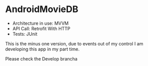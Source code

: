 # AndroidMovieDB


- Architecture in use: MVVM
- API Call: Retrofit With HTTP
- Tests: JUnit


This is the minus one version, due to events out of my control I am developing this app in my part time.

Please check the Develop brancha

